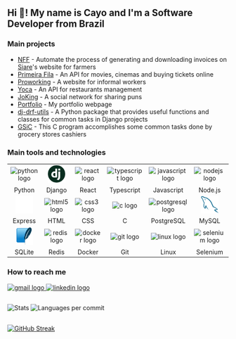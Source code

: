 <h2 align="left">Hi 👋! My name is Cayo and I'm a Software Developer from Brazil</h2>

### Main projects

- <a href="https://github.com/cayo-rodrigues/nff" target="_blank">NFF</a> - Automate the process of generating and downloading invoices on <a href="https://www2.fazenda.mg.gov.br/sol/" target="_blank">Siare</a>'s website for farmers
- <a href="https://github.com/cayo-rodrigues/primeira-fila" target="_blank">Primeira Fila</a> - An API for movies, cinemas and buying tickets online
- <a href="https://github.com/cayo-rodrigues/proworking" target="_blank">Proworking</a> - A website for informal workers
- <a href="https://github.com/cayo-rodrigues/yoca" target="_blank">Yoca</a> - An API for restaurants management
- <a href="https://github.com/cayo-rodrigues/joking" target="_blank">JoKing</a> - A social network for sharing puns
- <a href="https://portfolio-cayo-rodrigues.vercel.app/" target="_blank">Portfolio</a> - My portfolio webpage
- <a href="https://github.com/cayo-rodrigues/dj-drf-utils" target="_blank">dj-drf-utils</a> - A Python package that provides useful functions and classes for common tasks in Django projects
- <a href="https://github.com/cayo-rodrigues/gsic" target="_blank">GSiC</a> - This C program accomplishes some common tasks done by grocery stores cashiers

### Main tools and technologies

<table>
  <tr>
    <td align="center" ><img src="https://cdn.jsdelivr.net/gh/devicons/devicon/icons/python/python-original.svg" height="40" width="40" alt="python logo" title="Python" /></td>
    <td align="center"><img src="./assets/dj.png" height="40" width="40" alt="django logo" title="Django" /></td>
    <td align="center"><img src="https://cdn.jsdelivr.net/gh/devicons/devicon/icons/react/react-original.svg" height="40" width="40" alt="react logo" title="React" /></td>
    <td align="center"><img src="https://cdn.jsdelivr.net/gh/devicons/devicon/icons/typescript/typescript-plain.svg" height="40" width="40" alt="typescript logo" title="Typescript"  /></td>
    <td align="center"><img src="https://cdn.jsdelivr.net/gh/devicons/devicon/icons/javascript/javascript-plain.svg" height="40" width="40" alt="javascript logo" title="Javascript"  /></td>
    <td align="center"><img src="https://cdn.jsdelivr.net/gh/devicons/devicon/icons/nodejs/nodejs-original.svg" height="40" width="40" alt="nodejs logo" title="Node.js"  /></td>
  </tr>
  <tr>
    <td align="center">Python</td>
    <td align="center">Django</td>
    <td align="center">React</td>
    <td align="center">Typescript</td>
    <td align="center">Javascript</td>
    <td align="center">Node.js</td>
  </tr>
  
  <tr>
    <td align="center"><img src="./assets/express.svg" height="40" width="40" alt="express logo" title="Express"  /></td>
    <td align="center"><img src="https://cdn.jsdelivr.net/gh/devicons/devicon/icons/html5/html5-original.svg" height="40" width="40" alt="html5 logo" title="HTML"  /></td>
    <td align="center"><img src="https://cdn.jsdelivr.net/gh/devicons/devicon/icons/css3/css3-original.svg" height="40" width="40" alt="css3 logo" title="CSS"  /></td>
    <td align="center"><img src="https://cdn.jsdelivr.net/gh/devicons/devicon/icons/c/c-original.svg" height="40" width="40" alt="c logo" title="C"  /></td>
    <td align="center"><img src="https://cdn.jsdelivr.net/gh/devicons/devicon/icons/postgresql/postgresql-original.svg" height="40" width="40" alt="postgresql logo" title="PostgreSQL"  /></td>
    <td align="center"><img src="https://github.com/devicons/devicon/blob/v2.15.1/icons/mysql/mysql-original.svg" height="40" width="40" alt="mysql logo" title="MySQL"  /></td>
  </tr>
  <tr>
    <td align="center">Express</td>
    <td align="center">HTML</td>
    <td align="center">CSS</td>
    <td align="center">C</td>
    <td align="center">PostgreSQL</td>
    <td align="center">MySQL</td>
  </tr>
  
  <tr>
    <td align="center"><img src="assets/sqlite.png" height="40" width="40" alt="sqlite logo" title="SQLite"  /></td>
    <td align="center"><img src="https://cdn.jsdelivr.net/gh/devicons/devicon/icons/redis/redis-original.svg" height="40" width="40" alt="redis logo" title="Redis"  /></td>
    <td align="center"><img src="https://cdn.jsdelivr.net/gh/devicons/devicon/icons/docker/docker-original.svg" height="40" width="40" alt="docker logo" title="Docker"  /></td>
    <td align="center"><img src="https://cdn.jsdelivr.net/gh/devicons/devicon/icons/git/git-original.svg" height="40" width="40" alt="git logo" title="Git"  /></td>
    <td align="center"><img src="https://cdn.jsdelivr.net/gh/devicons/devicon/icons/linux/linux-original.svg" height="40" width="40" alt="linux logo" title="Linux"  /></td>
    <td align="center"><img src="https://cdn.jsdelivr.net/gh/devicons/devicon/icons/selenium/selenium-original.svg" height="40" width="40" alt="selenium logo" title="Selenium" /></td>
  </tr>
  <tr>
    <td align="center">SQLite</td>
    <td align="center">Redis</td>
    <td align="center">Docker</td>
    <td align="center">Git</td>
    <td align="center">Linux</td>
    <td align="center">Selenium</td>
  </tr>
</table>

### How to reach me

<div align="left" style="margin-top: 12px" >
  <a href="mailto:cayo.rodrigues1914@gmail.com" target="_blank">
    <img src="https://img.shields.io/static/v1?message=Gmail&logo=gmail&label=&color=D14836&logoColor=white&labelColor=&style=for-the-badge" height="35" alt="gmail logo"  />
  </a>
  <a href="https://www.linkedin.com/in/cayo-rodrigues/" target="_blank">
    <img src="https://img.shields.io/static/v1?message=LinkedIn&logo=linkedin&label=&color=0077B5&logoColor=white&labelColor=&style=for-the-badge" height="35" alt="linkedin logo"  />
  </a>
</div>

##

![Stats](http://github-profile-summary-cards.vercel.app/api/cards/stats?username=cayo-rodrigues&theme=tokyonight)
![Languages per commit](http://github-profile-summary-cards.vercel.app/api/cards/most-commit-language?username=cayo-rodrigues&theme=tokyonight)
##
[![GitHub Streak](https://streak-stats.demolab.com?user=cayo-rodrigues&theme=tokyonight&hide_border=true)](https://git.io/streak-stats)
